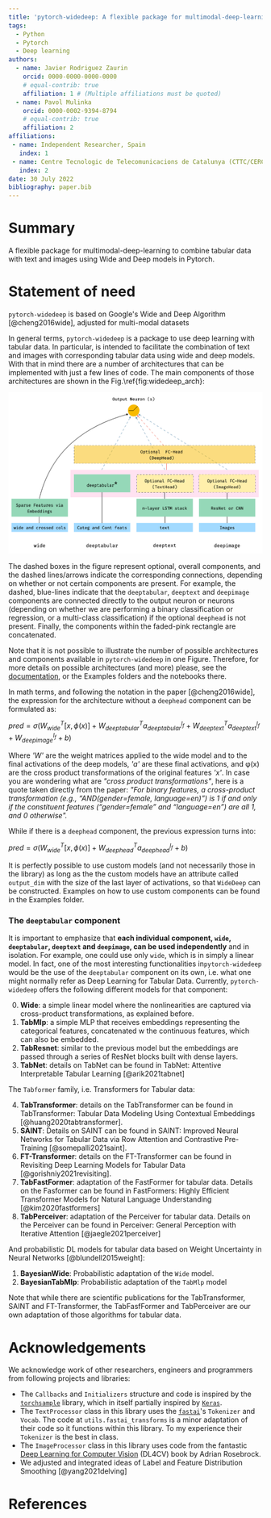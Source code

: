 ```yaml
---
title: 'pytorch-widedeep: A flexible package for multimodal-deep-learning'
tags:
  - Python
  - Pytorch
  - Deep learning
authors:
  - name: Javier Rodriguez Zaurin
    orcid: 0000-0000-0000-0000
    # equal-contrib: true
    affiliation: 1 # (Multiple affiliations must be quoted)
  - name: Pavol Mulinka
    orcid: 0000-0002-9394-8794
    # equal-contrib: true
    affiliation: 2
affiliations:
 - name: Independent Researcher, Spain
   index: 1
 - name: Centre Tecnologic de Telecomunicacions de Catalunya (CTTC/CERCA), Catalunya, Spain
   index: 2
date: 30 July 2022
bibliography: paper.bib
---
```


# Summary

A flexible package for multimodal-deep-learning to combine tabular data with
text and images using Wide and Deep models in Pytorch.

# Statement of need

``pytorch-widedeep`` is based on Google's Wide and Deep Algorithm [@cheng2016wide],
adjusted for multi-modal datasets

In general terms, `pytorch-widedeep` is a package to use deep learning with
tabular data. In particular, is intended to facilitate the combination of text
and images with corresponding tabular data using wide and deep models. With
that in mind there are a number of architectures that can be implemented with
just a few lines of code. The main components of those architectures are shown
in the Fig.\ref{fig:widedeep_arch}:

![WideDeep architecture.\label{fig:widedeep_arch}](figures/widedeep_arch.png)

The dashed boxes in the figure represent optional, overall components, and the
dashed lines/arrows indicate the corresponding connections, depending on
whether or not certain components are present. For example, the dashed,
blue-lines indicate that the ``deeptabular``, ``deeptext`` and ``deepimage``
components are connected directly to the output neuron or neurons (depending
on whether we are performing a binary classification or regression, or a
multi-class classification) if the optional ``deephead`` is not present.
Finally, the components within the faded-pink rectangle are concatenated.

Note that it is not possible to illustrate the number of possible
architectures and components available in ``pytorch-widedeep`` in one Figure.
Therefore, for more details on possible architectures (and more) please, see
the
[documentation]((https://pytorch-widedeep.readthedocs.io/en/latest/index.html)),
or the Examples folders and the notebooks there.

In math terms, and following the notation in the
paper [@cheng2016wide], the expression for the architecture
without a ``deephead`` component can be formulated as:

$pred = \sigma(W_{wide}^{T}[x,\phi(x)] + W_{deeptabular}^{T}a_{deeptabular}^{l_f} + W_{deeptext}^{T}a_{deeptext}^{l_f} + W_{deepimage}^{l_f} + b)$

Where *'W'* are the weight matrices applied to the wide model and to the final
activations of the deep models, *'a'* are these final activations, and
&phi;(x) are the cross product transformations of the original features *'x'*.
In case you are wondering what are *"cross product transformations"*, here is
a quote taken directly from the paper: *"For binary features, a cross-product
transformation (e.g., “AND(gender=female, language=en)”) is 1 if and only if
the constituent features (“gender=female” and “language=en”) are all 1, and 0
otherwise".*


While if there is a ``deephead`` component, the previous expression turns
into:

$pred = \sigma(W_{wide}^{T}[x,\phi(x)] + W_{deephead}^{T}a_{deephead}^{l_f} + b)$

It is perfectly possible to use custom models (and not necessarily those in
the library) as long as the the custom models have an attribute called
``output_dim`` with the size of the last layer of activations, so that
``WideDeep`` can be constructed. Examples on how to use custom components can
be found in the Examples folder.

### The ``deeptabular`` component

It is important to emphasize that **each individual component, `wide`,
`deeptabular`, `deeptext` and `deepimage`, can be used independently** and in
isolation. For example, one could use only `wide`, which is in simply a
linear model. In fact, one of the most interesting functionalities
in``pytorch-widedeep`` would be the use of the ``deeptabular`` component on
its own, i.e. what one might normally refer as Deep Learning for Tabular
Data. Currently, ``pytorch-widedeep`` offers the following different models
for that component:

0. **Wide**: a simple linear model where the nonlinearities are captured via
cross-product transformations, as explained before.
1. **TabMlp**: a simple MLP that receives embeddings representing the
categorical features, concatenated w the continuous features, which can
also be embedded.
2. **TabResnet**: similar to the previous model but the embeddings are
passed through a series of ResNet blocks built with dense layers.
3. **TabNet**: details on TabNet can be found in
TabNet: Attentive Interpretable Tabular Learning [@arik2021tabnet]

The ``Tabformer`` family, i.e. Transformers for Tabular data:

4. **TabTransformer**: details on the TabTransformer can be found in
TabTransformer: Tabular Data Modeling Using Contextual Embeddings [@huang2020tabtransformer].
5. **SAINT**: Details on SAINT can be found in
SAINT: Improved Neural Networks for Tabular Data via Row Attention and Contrastive Pre-Training [@somepalli2021saint].
6. **FT-Transformer**: details on the FT-Transformer can be found in
Revisiting Deep Learning Models for Tabular Data [@gorishniy2021revisiting].
7. **TabFastFormer**: adaptation of the FastFormer for tabular data. Details
on the Fasformer can be found in
FastFormers: Highly Efficient Transformer Models for Natural Language Understanding [@kim2020fastformers]
8. **TabPerceiver**: adaptation of the Perceiver for tabular data. Details on
the Perceiver can be found in
Perceiver: General Perception with Iterative Attention [@jaegle2021perceiver]

And probabilistic DL models for tabular data based on
Weight Uncertainty in Neural Networks [@blundell2015weight]:

1. **BayesianWide**: Probabilistic adaptation of the `Wide` model.
2.  **BayesianTabMlp**: Probabilistic adaptation of the `TabMlp` model

Note that while there are scientific publications for the TabTransformer,
SAINT and FT-Transformer, the TabFasfFormer and TabPerceiver are our own
adaptation of those algorithms for tabular data.


# Acknowledgements

We acknowledge work of other researchers, engineers and programmers from following
projects and libraries:

* The `Callbacks` and `Initializers` structure and code is inspired by the
[`torchsample`](https://github.com/ncullen93/torchsample) library, which in
itself partially inspired by [`Keras`](https://keras.io/).
* The `TextProcessor` class in this library uses the
[`fastai`](https://docs.fast.ai/text.transform.html#BaseTokenizer.tokenizer)'s
`Tokenizer` and `Vocab`. The code at `utils.fastai_transforms` is a minor
adaptation of their code so it functions within this library. To my experience
their `Tokenizer` is the best in class.
* The `ImageProcessor` class in this library uses code from the fantastic [Deep
Learning for Computer
Vision](https://www.pyimagesearch.com/deep-learning-computer-vision-python-book/)
(DL4CV) book by Adrian Rosebrock.
* We adjusted and integrated ideas of Label and Feature Distribution Smoothing [@yang2021delving]

# References
